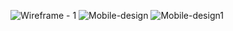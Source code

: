 ![Wireframe - 1](https://user-images.githubusercontent.com/56288392/236561964-089553a9-80a7-4be0-8fc4-760dac2afd7a.png)
![Mobile-design](https://user-images.githubusercontent.com/56288392/236561766-7306c1ce-6d96-44a2-be36-7074af891673.png)
![Mobile-design1](https://user-images.githubusercontent.com/56288392/236561978-905ed37b-ddb8-4c80-bbb8-278d62a9379c.png)
